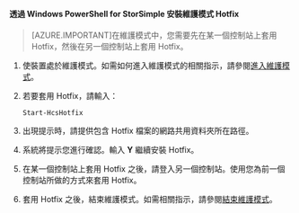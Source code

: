 
#### 透過 Windows PowerShell for StorSimple 安裝維護模式 Hotfix

> [AZURE.IMPORTANT]在維護模式中，您需要先在某一個控制站上套用 Hotfix，然後在另一個控制站上套用 Hotfix。

1. 使裝置處於維護模式。如需如何進入維護模式的相關指示，請參閱[進入維護模式](#enter-maintenance-mode)。

2. 若要套用 Hotfix，請輸入：

     `Start-HcsHotfix`

3. 出現提示時，請提供包含 Hotfix 檔案的網路共用資料夾所在路徑。

4. 系統將提示您進行確認。輸入 **Y** 繼續安裝 Hotfix。

5. 在某一個控制站上套用 Hotfix 之後，請登入另一個控制站。使用您為前一個控制站所做的方式來套用 Hotfix。

6. 套用 Hotfix 之後，結束維護模式。如需相關指示，請參閱[結束維護模式](#exit-maintenance-mode)。

<!---HONumber=July15_HO2-->